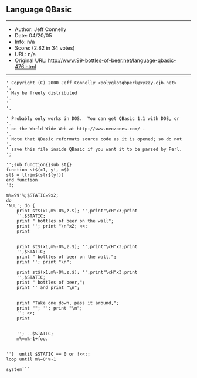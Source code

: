 
## Language QBasic ##
---
- Author: Jeff Connelly
- Date: 04/20/05
- Info: n/a
- Score:  (2.82 in 34 votes)
- URL: n/a
- Original URL: http://www.99-bottles-of-beer.net/language-qbasic-476.html
---

```' "99 Bottles of Beer on the Wall" QBasic / Perl Polyglot            '.
' Copyright (C) 2000 Jeff Connelly <polyglotqbperl@xyzzy.cjb.net>    '.
' May be freely distributed                                          '.
'                                                                    '.

' Probably only works in DOS.  You can get QBasic 1.1 with DOS, or   '.
' on the World Wide Web at http://www.neozones.com/ .                '.
' Note that QBasic reformats source code as it is opened; so do not  '.
' save this file inside QBasic if you want it to be parsed by Perl.  ';

'';sub function{}sub st{}
function st$(x1, y!, m$)
st$ = ltrim$(str$(y!))
end function
'!;

m%=99'%;$STATIC=9x2;
do
'NUL'; do {
    print st$(x1,m%-0%,z.$); '',print"\cH"x3;print
    '',$STATIC;
    print " bottles of beer on the wall";
    print ''; print "\n"x2; <<;
    print


    print st$(x1,m%-0%,z.$); '',print"\cH"x3;print
    '',$STATIC; 
    print " bottles of beer on the wall,";
    print ''; print "\n";

    print st$(x1,m%-0%,z.$); '',print"\cH"x3;print
    '',$STATIC;
    print " bottles of beer,";
    print '' and print "\n";


    print "Take one down, pass it around,";
    print ""; ''; print "\n";
    ''; <<;
    print


    ''; --$STATIC;
    m%=m%-1+foo.


''}  until $STATIC == 0 or !<<;;
loop until m%=0'%-1

system```
